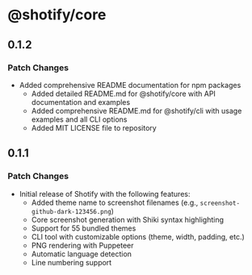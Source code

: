 # @shotify/core

## 0.1.2

### Patch Changes

- Added comprehensive README documentation for npm packages
  - Added detailed README.md for @shotify/core with API documentation and examples
  - Added comprehensive README.md for @shotify/cli with usage examples and all CLI options
  - Added MIT LICENSE file to repository

## 0.1.1

### Patch Changes

- Initial release of Shotify with the following features:
  - Added theme name to screenshot filenames (e.g., `screenshot-github-dark-123456.png`)
  - Core screenshot generation with Shiki syntax highlighting
  - Support for 55 bundled themes
  - CLI tool with customizable options (theme, width, padding, etc.)
  - PNG rendering with Puppeteer
  - Automatic language detection
  - Line numbering support
